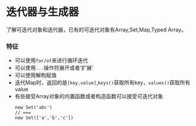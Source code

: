 # 迭代器与生成器

了解可迭代对象和迭代器，已有的可迭代对象有Array,Set,Map,Typed Array。

### 特征
- 可以使用`for/of`来进行循环迭代
- 可以使用`...`操作符展开或者‘扩展’
- 可以使用解构赋值
- 迭代Map时，返回的是`[key,value]`,`keys()`获取所有key，`values()`获取所有value
- 有些接受Array对象的内置函数或者构造函数可以接受可迭代对象
    ```
    new Set('abc')
    // ===
    new Set(['a','b','c'])
    ```
